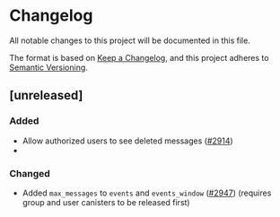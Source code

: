 # Changelog
All notable changes to this project will be documented in this file.

The format is based on [Keep a Changelog](https://keepachangelog.com/en/1.0.0/),
and this project adheres to [Semantic Versioning](https://semver.org/spec/v2.0.0.html).

## [unreleased]

### Added

- Allow authorized users to see deleted messages ([#2914](https://github.com/open-ic/open-chat/pull/2914))
- 
### Changed

- Added `max_messages` to `events` and `events_window` ([#2947](https://github.com/open-ic/open-chat/pull/2947)) (requires group and user canisters to be released first)

